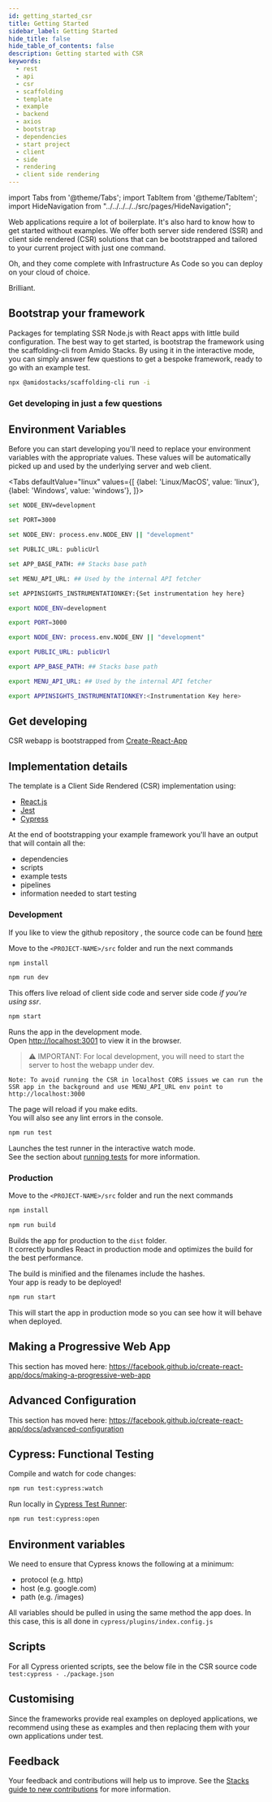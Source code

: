 ```yaml
---
id: getting_started_csr
title: Getting Started
sidebar_label: Getting Started
hide_title: false
hide_table_of_contents: false
description: Getting started with CSR
keywords:
  - rest 
  - api
  - csr
  - scaffolding
  - template
  - example
  - backend
  - axios
  - bootstrap
  - dependencies
  - start project
  - client 
  - side 
  - rendering
  - client side rendering
---
```


import Tabs from '@theme/Tabs';
import TabItem from '@theme/TabItem';
import HideNavigation  from "../../../../../src/pages/HideNavigation";

Web applications require a lot of boilerplate. It's also hard to know how to get started without examples.
We offer both server side rendered (SSR) and client side rendered (CSR) solutions that can be
bootstrapped and tailored to your current project with just one command.

Oh, and they come complete with Infrastructure As Code so you can deploy on your cloud of choice.

Brilliant.

## Bootstrap your framework

Packages for templating SSR Node.js with React apps with little build configuration.
The best way to get started, is bootstrap the framework using the scaffolding-cli from Amido Stacks.
By using it in the interactive mode, you can simply answer few questions to get a bespoke framework,
ready to go with an example test.

```bash title="Run to start configuring your solution"
npx @amidostacks/scaffolding-cli run -i
```

### Get developing in just a few questions

<!-- [![asciicast](https://asciinema.org/a/znvqsWhks970mYkUjGkwFoTKS.svg)](https://asciinema.org/a/znvqsWhks970mYkUjGkwFoTKS) -->

## Environment Variables

Before you can start developing you'll need to replace your environment variables with the appropriate values.
These values will be automatically picked up and used by the underlying server and web client.

<!-- markdownlint-disable MD033 -->

<Tabs
defaultValue="linux"
values={[
{label: 'Linux/MacOS', value: 'linux'},
{label: 'Windows', value: 'windows'},
]}>
<TabItem value="windows">

<div>

  ```bash
  set NODE_ENV=development
  ```

  ```bash
  set PORT=3000
  ```

  ```bash
  set NODE_ENV: process.env.NODE_ENV || "development"
  ```

  ```bash
  set PUBLIC_URL: publicUrl
  ```

  ```bash
  set APP_BASE_PATH: ## Stacks base path
  ```

  ```bash
  set MENU_API_URL: ## Used by the internal API fetcher
  ```

  ```bash title="Instrumentation Key"
  set APPINSIGHTS_INSTRUMENTATIONKEY:{Set instrumentation hey here}
  ```

</div>

</TabItem>

<TabItem value="linux">

<div>

  ```bash
  export NODE_ENV=development
  ```

  ```bash
  export PORT=3000
  ```

  ```bash
  export NODE_ENV: process.env.NODE_ENV || "development"
  ```

  ```bash
  export PUBLIC_URL: publicUrl
  ```

  ```bash
  export APP_BASE_PATH: ## Stacks base path
  ```

  ```bash
  export MENU_API_URL: ## Used by the internal API fetcher
  ```

  ```bash title="Instrumentation Key"
  export APPINSIGHTS_INSTRUMENTATIONKEY:<Instrumentation Key here>
  ```

</div>

</TabItem>

</Tabs>

## Get developing

CSR webapp is bootstrapped from
[Create-React-App](https://create-react-app.dev/docs/getting-started)

## Implementation details

The template is a Client Side Rendered (CSR) implementation using:

- [React.js](https://reactjs.org/)
- [Jest](https://jestjs.io/)
- [Cypress](https://docs.cypress.io/)

At the end of bootstrapping your example framework you'll have an output that will contain all the:

- dependencies
- scripts
- example tests
- pipelines
- information needed to start testing

### Development

If you like to view the github repository , the source code can be found [here](https://github.com/amido/stacks-webapp-template/tree/master/packages/scaffolding-cli/templates/src/csr)

Move to the `<PROJECT-NAME>/src` folder and run the next commands

```bash
npm install
```

```bash
npm run dev
```

This offers live reload of client side code and server side code *if you're using ssr*.

```bash
npm start
```

Runs the app in the development mode.<br /> Open [http://localhost:3001](http://localhost:3001) to view it in the browser.

> ⚠️ IMPORTANT: For local development, you will need to start the server to host
> the webapp under dev.

```text
Note: To avoid running the CSR in localhost CORS issues we can run the SSR app in the background and use MENU_API_URL env point to http://localhost:3000
```

The page will reload if you make edits.<br /> You will also see any lint errors
in the console.

```bash
npm run test
```

Launches the test runner in the interactive watch mode.<br /> See the section
about
[running tests](https://facebook.github.io/create-react-app/docs/running-tests)
for more information.

### Production

Move to the `<PROJECT-NAME>/src` folder and run the next commands

```bash
npm install
```

```bash
npm run build
```

Builds the app for production to the `dist` folder.<br /> It correctly bundles
React in production mode and optimizes the build for the best performance.

The build is minified and the filenames include the hashes.<br /> Your app is
ready to be deployed!

```bash
npm run start
```

This will start the app in production mode so you can see how it will behave when deployed.

## Making a Progressive Web App

This section has moved here:
<https://facebook.github.io/create-react-app/docs/making-a-progressive-web-app>

## Advanced Configuration

This section has moved here:
<https://facebook.github.io/create-react-app/docs/advanced-configuration>

## Cypress: Functional Testing

Compile and watch for code changes:

```bash
npm run test:cypress:watch
```

Run locally in
[Cypress Test Runner](https://docs.cypress.io/guides/guides/command-line.html#cypress-open):

```bash
npm run test:cypress:open
```

## Environment variables

We need to ensure that Cypress knows the following at a minimum:

- protocol (e.g. http)
- host (e.g. google.com)
- path (e.g. /images)

All variables should be pulled in using the same method the app does. In this
case, this is all done in `cypress/plugins/index.config.js`

## Scripts

For all Cypress oriented scripts, see the below file in the CSR source code
`test:cypress - ./package.json`

## Customising

Since the frameworks provide real examples on deployed applications, we recommend using these as examples and then replacing them with your own applications under test.

## Feedback

Your feedback and contributions will help us to improve. See the [Stacks guide to new contributions](https://amido.github.io/stacks/docs/contributions) for more information.

<HideNavigation prev />
